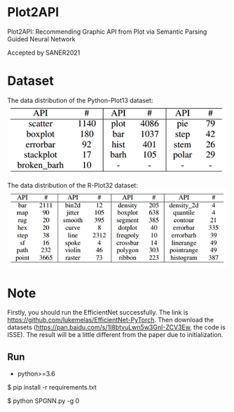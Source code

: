 # Plot2API
Plot2API: Recommending Graphic API from Plot via Semantic Parsing Guided Neural Network

Accepted by SANER2021

# Dataset
The data distribution of the Python-Plot13 dataset:
![The data distribution of the Python-Plot13 dataset:](https://github.com/cqu-isse/Plot2API/blob/master/data/python.png)

The data distribution of the R-Plot32 dataset:
![The data distribution of the R-Plot32 dataset:](https://github.com/cqu-isse/Plot2API/blob/master/data/R.png)

# Note
Firstly, you should run the EfficientNet successfully. The link is https://github.com/lukemelas/EfficientNet-PyTorch. 
Then download the datasets (https://pan.baidu.com/s/1I8btvuLwn5w3GnI-ZCV3Ew, the code is ISSE).
The result will be a little different from the paper due to initialization.

## Run
- python>=3.6

$ pip install -r requirements.txt

$ python SPGNN.py -g 0
